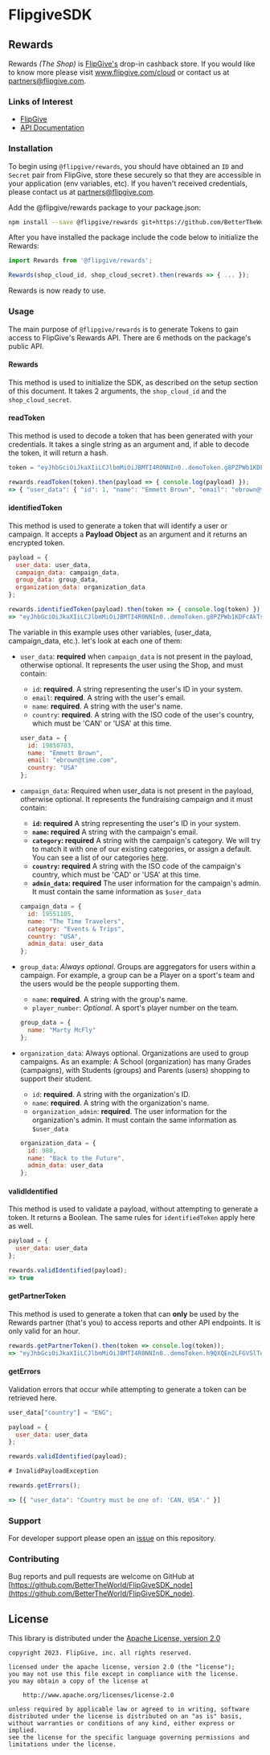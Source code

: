 # FlipgiveSDK

## Rewards

Rewards _(The Shop)_ is [FlipGive's](https://www.flipgive.com) drop-in cashback store. If you would like to know more please visit www.flipgive.com/cloud or contact us at partners@flipgive.com.

### Links of Interest

- [FlipGive](https://www.flipgive.com)
- [API Documentation](https://docs.flipgive.com)

### Installation

To begin using `@flipgive/rewards`, you should have obtained an `ID` and `Secret` pair from FlipGive, store these securely so that they are accessible in your application (env variables, etc). If you haven't received credentials, please contact us at partners@flipgive.com.

Add the @flipgive/rewards package to your package.json:

```bash
npm install --save @flipgive/rewards git+https://github.com/BetterTheWorld/FlipGiveSDK_node.git
```

After you have installed the package include the code below to initialize the Rewards:

```javascript
import Rewards from '@flipgive/rewards';

Rewards(shop_cloud_id, shop_cloud_secret).then(rewards => { ... });
```

Rewards is now ready to use.

### Usage

The main purpose of `@flipgive/rewards` is to generate Tokens to gain access to FlipGive's Rewards API. There are 6 methods on the package's public API.

#### Rewards
This method is used to initialize the SDK, as described on the setup section of this document. It takes 2 arguments, the `shop_cloud_id` and the `shop_cloud_secret`.

#### readToken
This method is used to decode a token that has been generated with your credentials. It takes a single string as an argument and, if able to decode the token, it will return a hash.

```javascript
token = "eyJhbGciOiJkaXIiLCJlbmMiOiJBMTI4R0NNIn0..demoToken.g8PZPWb1KDFcAkTsufZq0w@A2DE537C";

rewards.readToken(token).then(payload => { console.log(payload) });
=> { "user_data": { "id": 1, "name": "Emmett Brown", "email": "ebrown@time.ca", "country": "USA" } }
```

#### identifiedToken
This method is used to generate a token that will identify a user or campaign. It accepts a **Payload Object** as an argument and it returns an encrypted token.

```javascript
payload = {
  user_data: user_data,
  campaign_data: campaign_data,
  group_data: group_data,
  organization_data: organization_data
};

rewards.identifiedToken(payload).then(token => { console.log(token) });
=> "eyJhbGciOiJkaXIiLCJlbmMiOiJBMTI4R0NNIn0..demoToken.g8PZPWb1KDFcAkTsufZq0w@A2DE537C"
```

The variable in this example uses other variables, (user_data, campaign_data, etc.). let's look at each one of them:

- `user_data`: **required** when `campaign_data` is not present in the payload, otherwise optional. It represents the user using the Shop, and must contain:
  - `id`: **required**. A string representing the user's ID in your system.
  - `email`: **required**. A string with the user's email.
  - `name`: **required**. A string with the user's name.
  - `country`: **required**. A string with the ISO code of the user's country, which must be 'CAN' or 'USA' at this time.

  ```javascript
  user_data = {
    id: 19850703,
    name: "Emmett Brown",
    email: "ebrown@time.com",
    country: "USA"
  };
  ```

- `campaign_data`: Required when user_data is not present in the payload, otherwise optional. It represents the fundraising campaign and it must contain:

  - **`id`: required** A string representing the user's ID in your system.
  - **`name`: required** A string  with the campaign's email.
  - **`category`: required** A string  with the campaign's category. We will try to match it with one of our existing categories, or assign a default. You can see a list of our categories [here](https://github.com/BetterTheWorld/FlipGiveSDK_PHP/blob/main/categories.txt).
  - **`country`: required** A string  with the ISO code of the campaign's country, which must be 'CAD' or 'USA' at this time.
  - **`admin_data`: required** The user information for the campaign's admin. It must contain the same information as `$user_data`

  ```javascript
  campaign_data = {
    id: 19551105,
    name: "The Time Travelers",
    category: "Events & Trips",
    country: "USA",
    admin_data: user_data
  };
  ```

- `group_data`: *Always optional*. Groups are aggregators for users within a campaign. For example, a group can be a Player on a sport's team and the users would be the people supporting them.
  - `name`: **required**. A string with the group's name.
  - `player_number`: *Optional*. A sport's player number on the team.

  ```javascript
  group_data = {
    name: "Marty McFly"
  };
  ```

- `organization_data`: Always optional. Organizations are used to group campaigns. As an example: A School (organization) has many Grades (campaigns), with Students (groups) and Parents (users) shopping to support their student.
  - `id`: **required**. A string with the organization's ID.
  - `name`: **required**. A string with the organization's name.
  - `organization_admin`: **required**. The user information for the organization's admin. It must contain the same information as `$user_data`

  ```javascript
  organization_data = {
    id: 980,
    name: "Back to the Future",
    admin_data: user_data
  };
  ```

#### validIdentified
This method is used to validate a payload, without attempting to generate a token. It returns a Boolean. The same rules for `identifiedToken` apply here as well.

```javascript
payload = {
  user_data: user_data
};

rewards.validIdentified(payload);
=> true
```

#### getPartnerToken
This method is used to generate a token that can **only** be used by the Rewards partner (that's you) to access reports and other API endpoints. It is only valid for an hour.

```javascript
rewards.getPartnerToken().then(token => console.log(token));
=> "eyJhbGciOiJkaXIiLCJlbmMiOiJBMTI4R0NNIn0..demoToken.h9QXQEn2LFGVSlTdiGXW1e@A2DE537C"
```

#### getErrors
Validation errors that occur while attempting to generate a token can be retrieved here.

```javascript
user_data["country"] = "ENG";

payload = {
  user_data: user_data
};

rewards.validIdentified(payload);

# InvalidPayloadException

rewards.getErrors();

=> [{ "user_data": "Country must be one of: 'CAN, USA'." }]
```

### Support

For developer support please open an [issue](https://github.com/BetterTheWorld/FlipGiveSDK_node/issues) on this repository.

### Contributing

Bug reports and pull requests are welcome on GitHub at [https://github.com/BetterTheWorld/FlipGiveSDK_node](https://github.com/BetterTheWorld/FlipGiveSDK_node).

## License

This library is distributed under the
[Apache License, version 2.0](http://www.apache.org/licenses/LICENSE-2.0.html)

```no-highlight
copyright 2023. FlipGive, inc. all rights reserved.

licensed under the apache license, version 2.0 (the "license");
you may not use this file except in compliance with the license.
you may obtain a copy of the license at

    http://www.apache.org/licenses/license-2.0

unless required by applicable law or agreed to in writing, software
distributed under the license is distributed on an "as is" basis,
without warranties or conditions of any kind, either express or implied.
see the license for the specific language governing permissions and
limitations under the license.
```
